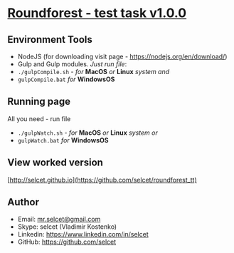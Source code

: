 # [Roundforest - test task v1.0.0](https://github.com/selcet/roundforest_tt)

## Environment Tools
- NodeJS (for downloading visit page - https://nodejs.org/en/download/)
- Gulp and Gulp modules. *Just run file*:
 - `./gulpCompile.sh` *- for* **MacOS** *or* **Linux** *system and*
 - `gulpCompile.bat` *for* **WindowsOS**

## Running page
All you need - run file
- `./gulpWatch.sh` *- for* **MacOS** *or* **Linux** *system or*
- `gulpWatch.bat` *for* **WindowsOS**

## View worked version
[http://selcet.github.io](https://github.com/selcet/roundforest_tt)

## Author
- Email: mr.selcet@gmail.com
- Skype: selcet (Vladimir Kostenko)
- Linkedin: https://www.linkedin.com/in/selcet
- GitHub: https://github.com/selcet